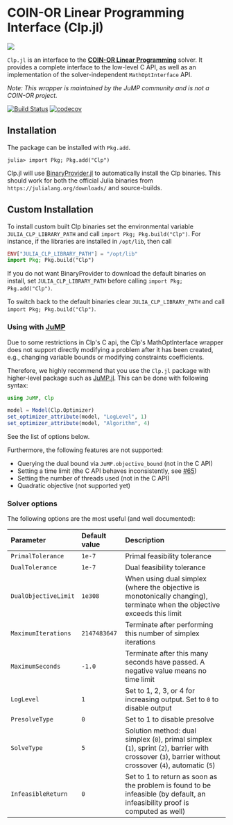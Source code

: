 # COIN-OR Linear Programming Interface (Clp.jl)

![](https://www.coin-or.org/wordpress/wp-content/uploads/2014/08/COINOR.png)

`Clp.jl` is an interface to the **[COIN-OR Linear
Programming](https://projects.coin-or.org/Clp)** solver. It provides a complete
interface to the low-level C API, as well as an implementation of the
solver-independent `MathOptInterface` API.

*Note: This wrapper is maintained by the JuMP community and is not a COIN-OR
project.*

[![Build Status](https://travis-ci.org/jump-dev/Clp.jl.svg?branch=master)](https://travis-ci.org/jump-dev/Clp.jl)
[![codecov](https://codecov.io/gh/jump-dev/Clp.jl/branch/master/graph/badge.svg)](https://codecov.io/gh/jump-dev/Clp.jl)

[Clp]: https://projects.coin-or.org/Clp
[Cbc]: https://github.com/JuliaOpt/Cbc.jl

## Installation

The package can be installed with `Pkg.add`.

```
julia> import Pkg; Pkg.add("Clp")
```

Clp.jl will use [BinaryProvider.jl](https://github.com/JuliaPackaging/BinaryProvider.jl) to automatically install the Clp binaries. This should work for both the official Julia binaries from `https://julialang.org/downloads/` and source-builds.

## Custom Installation

To install custom built Clp binaries set the environmental variable `JULIA_CLP_LIBRARY_PATH` and call `import Pkg; Pkg.build("Clp")`. For instance, if the libraries are installed in `/opt/lib`, then call
```julia
ENV["JULIA_CLP_LIBRARY_PATH"] = "/opt/lib"
import Pkg; Pkg.build("Clp")
```
If you do not want BinaryProvider to download the default binaries on install, set `JULIA_CLP_LIBRARY_PATH` before calling `import Pkg; Pkg.add("Clp")`.

To switch back to the default binaries clear `JULIA_CLP_LIBRARY_PATH` and call `import Pkg; Pkg.build("Clp")`.

### Using with **[JuMP]**
[JuMP]: https://github.com/jump-dev/JuMP.jl

Due to some restrictions in Clp's C api, the Clp's MathOptInterface wrapper does not support directly modifying a problem after it has been created, e.g., changing variable bounds or modifying constraints coefficients.

Therefore, we highly recommend that you use the `Clp.jl` package with higher-level package such as [JuMP.jl](https://github.com/jump-dev/JuMP.jl).
This can be done with following syntax:
```julia
using JuMP, Clp

model = Model(Clp.Optimizer)
set_optimizer_attribute(model, "LogLevel", 1)
set_optimizer_attribute(model, "Algorithm", 4)
```

See the list of options below.

Furthermore, the following features are not supported:
* Querying the dual bound via `JuMP.objective_bound` (not in the C API)
* Setting a time limit (the C API behaves inconsistently, see [#65](https://github.com/jump-dev/Clp.jl/issues/65))
* Setting the number of threads used (not in the C API)
* Quadratic objective (not supported yet)

### Solver options

The following options are the most useful (and well documented):

| Parameter | Default value | Description |
|:----------|:--------------|:----------|
| `PrimalTolerance` | `1e-7` | Primal feasibility tolerance |
| `DualTolerance`   | `1e-7` | Dual feasibility tolerance |
| `DualObjectiveLimit` | `1e308` | When using dual simplex (where the objective is monotonically changing), terminate when the objective exceeds this limit |
| `MaximumIterations` | `2147483647` | Terminate after performing this number of simplex iterations |
| `MaximumSeconds` | `-1.0` | Terminate after this many seconds have passed. A negative value means no time limit |
| `LogLevel` | `1` | Set to 1, 2, 3, or 4 for increasing output. Set to `0` to disable output |
| `PresolveType` | `0` | Set to 1 to disable presolve |
| `SolveType` | `5` | Solution method: dual simplex (`0`), primal simplex (`1`), sprint (`2`), barrier with crossover (`3`), barrier without crossover (`4`), automatic (`5`) |
| `InfeasibleReturn` | `0` | Set to 1 to return as soon as the problem is found to be infeasible (by default, an infeasibility proof is computed as well) |
